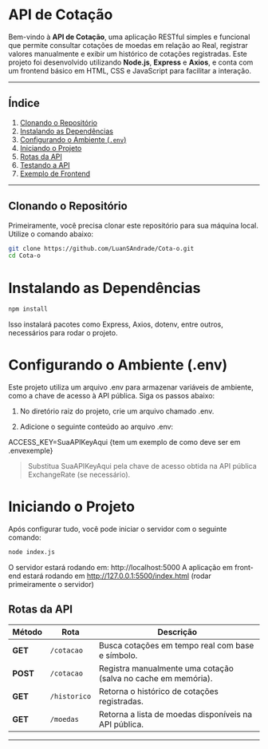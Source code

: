 # **API de Cotação**

Bem-vindo à **API de Cotação**, uma aplicação RESTful simples e funcional que permite consultar cotações de moedas em relação ao Real, registrar valores manualmente e exibir um histórico de cotações registradas. Este projeto foi desenvolvido utilizando **Node.js**, **Express** e **Axios**, e conta com um frontend básico em HTML, CSS e JavaScript para facilitar a interação.

---

## **Índice**

1. [Clonando o Repositório](#clonando-o-repositório)
2. [Instalando as Dependências](#instalando-as-dependências)
3. [Configurando o Ambiente (`.env`)](#configurando-o-ambiente-env)
4. [Iniciando o Projeto](#iniciando-o-projeto)
5. [Rotas da API](#rotas-da-api)
6. [Testando a API](#testando-a-api)
7. [Exemplo de Frontend](#exemplo-de-frontend)

---

## **Clonando o Repositório**

Primeiramente, você precisa clonar este repositório para sua máquina local. Utilize o comando abaixo:

```bash
git clone https://github.com/LuanSAndrade/Cota-o.git
cd Cota-o
```

# **Instalando as Dependências**

```bash
npm install
```

Isso instalará pacotes como Express, Axios, dotenv, entre outros, necessários para rodar o projeto.

# **Configurando o Ambiente (.env)**

Este projeto utiliza um arquivo .env para armazenar variáveis de ambiente, como a chave de acesso à API pública. Siga os passos abaixo:

1. No diretório raiz do projeto, crie um arquivo chamado .env.

2. Adicione o seguinte conteúdo ao arquivo .env:

ACCESS_KEY=SuaAPIKeyAqui {tem um exemplo de como deve ser em .envexemple}

> Substitua SuaAPIKeyAqui pela chave de acesso obtida na API pública ExchangeRate (se necessário).

# **Iniciando o Projeto**

Após configurar tudo, você pode iniciar o servidor com o seguinte comando:

```bash
node index.js
```

O servidor estará rodando em: http://localhost:5000
A aplicação em front-end estará rodando em http://127.0.0.1:5500/index.html (rodar primeiramente o servidor)

## **Rotas da API**

| **Método** | **Rota**     | **Descrição**                                                 |
| ---------- | ------------ | ------------------------------------------------------------- |
| **GET**    | `/cotacao`   | Busca cotações em tempo real com base e símbolo.              |
| **POST**   | `/cotacao`   | Registra manualmente uma cotação (salva no cache em memória). |
| **GET**    | `/historico` | Retorna o histórico de cotações registradas.                  |
| **GET**    | `/moedas`    | Retorna a lista de moedas disponíveis na API pública.         |

---
